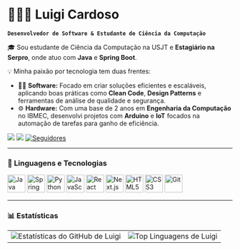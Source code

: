 # 👩🏻‍💻 Luigi Cardoso

**`Desenvolvedor de Software & Estudante de Ciência da Computação`**

🎓 Sou estudante de Ciência da Computação na USJT e **Estagiário na Serpro**, onde atuo com **Java** e **Spring Boot**.

💡 Minha paixão por tecnologia tem duas frentes:
* 👨‍💻 **Software:** Focado em criar soluções eficientes e escaláveis, aplicando boas práticas como **Clean Code**, **Design Patterns** e ferramentas de análise de qualidade e segurança.
* ⚙️ **Hardware:** Com uma base de 2 anos em **Engenharia da Computação** no IBMEC, desenvolvi projetos com **Arduino** e **IoT** focados na automação de tarefas para ganho de eficiência.


<p align="left">
    <a href="https://linkedin.com/in/luigigc" title="Meu Linkedin"><img src="https://img.shields.io/badge/LinkedIn-0077B5?style=for-the-badge&logo=linkedin&logoColor=white" /></a>
    <a href="mailto:luigifcard3@gmail.com" title="Quer falar comigo? Me mande um email!"><img src="https://img.shields.io/badge/Email-D14836?style=for-the-badge&logo=gmail&logoColor=white" /></a>
    <a href="https://github.com/luigigc?tab=followers" title="Me siga no GitHub"><img alt="Seguidores" src="https://custom-icon-badges.demolab.com/github/followers/luigigc?color=236ad3&labelColor=1155ba&style=for-the-badge&logo=github&label=Seguidores&logoColor=white"/></a>
</p>

---

### 🤖 Linguagens e Tecnologias

<p align="left">
  <img alt="Java" title="Java" width="40px" src="https://cdn.jsdelivr.net/gh/devicons/devicon@latest/icons/java/java-original.svg" />
  <img alt="Spring" title="Spring Boot" width="40px" src="https://cdn.jsdelivr.net/gh/devicons/devicon@latest/icons/spring/spring-original.svg" />
  <img alt="Python" title="Python" width="40px" src="https://cdn.jsdelivr.net/gh/devicons/devicon@latest/icons/python/python-original.svg" />
  <img alt="JavaScript" title="JavaScript" width="40px" src="https://cdn.jsdelivr.net/gh/devicons/devicon@latest/icons/javascript/javascript-original.svg" />
  <img alt="React" title="React" width="40px" src="https://cdn.jsdelivr.net/gh/devicons/devicon@latest/icons/react/react-original.svg" />
  <img alt="Next.js" title="Next.js" width="40px" src="https://cdn.jsdelivr.net/gh/devicons/devicon@latest/icons/nextjs/nextjs-original.svg" />
  <img alt="HTML5" title="HTML5" width="40px" src="https://cdn.jsdelivr.net/gh/devicons/devicon@latest/icons/html5/html5-original.svg" />
  <img alt="CSS3" title="CSS3" width="40px" src="https://cdn.jsdelivr.net/gh/devicons/devicon@latest/icons/css3/css3-original.svg" />
  <img alt="Git" title="Git" width="40px" src="https://cdn.jsdelivr.net/gh/devicons/devicon@latest/icons/git/git-original.svg" />
</p>

---

### 📊 Estatísticas

<table>
  <tr>
    <td>
      <img src="https://github-readme-stats.vercel.app/api?username=luigigc&show_icons=true&theme=tokyonight&include_all_commits=true&locale=pt-br" alt="Estatísticas do GitHub de Luigi" />
    </td>
    <td>
      <img src="https://github-readme-stats.vercel.app/api/top-langs/?username=luigigc&theme=tokyonight&layout=compact&custom_title=Tecnologias&langs_count=10" alt="Top Linguagens de Luigi" />
    </td>
  </tr>
</table>
